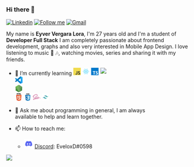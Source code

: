 ### Hi there 👋

[![Linkedin](https://img.shields.io/badge/-LinkedIn-blue?style=flat&logo=Linkedin&logoColor=white)](https://www.linkedin.com/in/eyvergara/)
[<img src="https://img.shields.io/github/followers/Evelo00?label=follow&style=social" height="22" title="Follow me" />](https://github.com/Evelo00) 
[![Gmail](https://img.shields.io/badge/-Gmail-c14438?style=flat&logo=Gmail&logoColor=white)](mailto:eveloxd@gmail.com)


My name is **Eyver Vergara Lora**, I'm 27 years old and I'm a student of **Developer Full Stack**
I am completely passionate about frontend development, graphs and also very interested in Mobile App Design. I love listening to music :heartbeat: :notes:, watching movies, series and sharing it with my friends.

<img align= "right" width= "250" src= "https://pa1.narvii.com/6580/8098c6e9207376889eeb0532d9f5a0723c4d73f5_hq.gif"/>


- 🌱 I’m currently learning <img height="20" src="https://raw.githubusercontent.com/github/explore/80688e429a7d4ef2fca1e82350fe8e3517d3494d/topics/javascript/javascript.png"></code>
<code><img height="20" src="https://raw.githubusercontent.com/github/explore/80688e429a7d4ef2fca1e82350fe8e3517d3494d/topics/react/react.png"></code>
<code><img height="20" src="https://raw.githubusercontent.com/github/explore/80688e429a7d4ef2fca1e82350fe8e3517d3494d/topics/typescript/typescript.png"></code>
<code><img height="20" src="https://raw.githubusercontent.com/github/explore/80688e429a7d4ef2fca1e82350fe8e3517d3494d/topics/visual-studio-code/visual-studio-code.png"></code>
<code> <img height = "20" src = "https://raw.githubusercontent.com/github/explore/80688e429a7d4ef2fca1e82350fe8e3517d3494d/topics/nodejs/nodejs.png"> </code>
<code><img height="20" src="https://raw.githubusercontent.com/github/explore/80688e429a7d4ef2fca1e82350fe8e3517d3494d/topics/html/html.png"></code>
<code><img height="20" src="https://raw.githubusercontent.com/github/explore/80688e429a7d4ef2fca1e82350fe8e3517d3494d/topics/css/css.png"></code>
<code><img height="20" src="https://raw.githubusercontent.com/github/explore/80688e429a7d4ef2fca1e82350fe8e3517d3494d/topics/sass/sass.png"></code>
<code><img height="20" src="https://raw.githubusercontent.com/github/explore/80688e429a7d4ef2fca1e82350fe8e3517d3494d/topics/tailwind/tailwind.png"></code>


- 💬 Ask me about programming in general, I am always <br> available to help and learn together.

- 📫 How to reach me: 
   - <a><img height="25" src="https://raw.githubusercontent.com/github/explore/80688e429a7d4ef2fca1e82350fe8e3517d3494d/topics/discord/discord.png"> [Discord](https://discord.com/): EveloxD#0598 </a>


<img src="https://github-readme-stats.vercel.app/api?username=Evelo00&hide=issues&count_private=true&show_icons=true&theme=radical&title_color=8E2DE2&text_color=fff&icon_color=8E2DE2">

